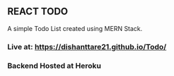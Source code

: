 ## REACT TODO
A simple Todo List created using MERN Stack.

### Live at: https://dishanttare21.github.io/Todo/

### Backend Hosted at Heroku